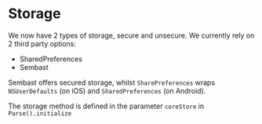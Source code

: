 # Storage

We now have 2 types of storage, secure and unsecure. We currently rely on 2 third party options:

- SharedPreferences
- Sembast

Sembast offers secured storage, whilst `SharePreferences` wraps `NSUserDefaults` (on iOS) and `SharedPreferences` (on Android).

The storage method is defined in the parameter `coreStore` in  `Parse().initialize`